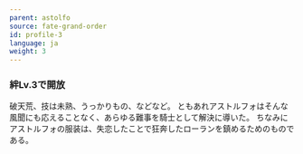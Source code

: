 ```yaml
---
parent: astolfo
source: fate-grand-order
id: profile-3
language: ja
weight: 3
---
```


### 絆Lv.3で開放

破天荒、技は未熟、うっかりもの、などなど。
ともあれアストルフォはそんな風聞にも応えることなく、あらゆる難事を騎士として解決に導いた。
ちなみにアストルフォの服装は、失恋したことで狂奔したローランを鎮めるためのものである。
